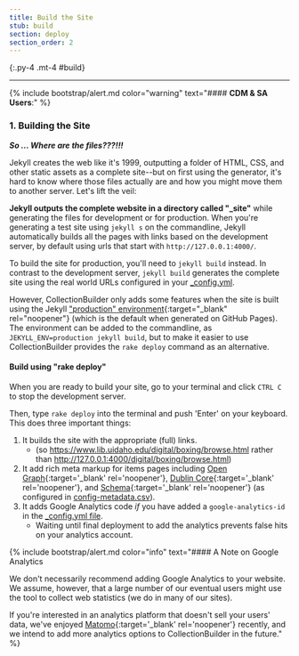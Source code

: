 ```yaml
---
title: Build the Site
stub: build
section: deploy
section_order: 2
---
```


{:.py-4 .mt-4 #build}
***

{% include bootstrap/alert.md color="warning" text="#### **CDM & SA Users**:" %}

### 1. Building the Site 

***So ... Where are the files???!!!***

Jekyll creates the web like it's 1999, outputting a folder of HTML, CSS, and other static assets as a complete site--but on first using the generator, it's hard to know  where those files actually are and how you might move them to another server. 
Let's lift the veil: 

**Jekyll outputs the complete website in a directory called "_site"** while generating the files for development or for production. 
When you're generating a test site using `jekyll s` on the commandline, Jekyll automatically builds all the pages with links based on the development server, by default using urls that start with `http://127.0.0.1:4000/`. 

To build the site for production, you'll need to `jekyll build` instead. 
In contrast to the development server, `jekyll build` generates the complete site using the real world URLs configured in your [_config.yml](config.html#url).

However, CollectionBuilder only adds some features when the site is built using the Jekyll ["production" environment](https://jekyllrb.com/docs/configuration/environments/){:target="_blank" rel="noopener"} (which is the default when generated on GitHub Pages). 
The environment can be added to the commandline, as `JEKYLL_ENV=production jekyll build`, but to make it easier to use CollectionBuilder provides the `rake deploy` command as an alternative.

#### Build using "rake deploy"

When you are ready to build your site, go to your terminal and click `CTRL C` to stop the development server. 

Then, type `rake deploy` into the terminal and push 'Enter' on your keyboard. 
This does three important things: 

1. It builds the site with the appropriate (full) links. 
    - (so https://www.lib.uidaho.edu/digital/boxing/browse.html rather than http://127.0.0.1:4000/digital/boxing/browse.html)
2. It add rich meta markup for items pages including [Open Graph](https://opengraphprotocol.org/){:target='_blank' rel='noopener'}, [Dublin Core](https://www.dublincore.org/specifications/dublin-core/dcmi-terms/){:target='_blank' rel='noopener'}, and [Schema](https://schema.org/){:target='_blank' rel='noopener'} (as configured in [config-metadata.csv](customize.html#config-metadata)).
3. It adds Google Analytics code *if* you have added a `google-analytics-id` in the [_config.yml file](config.html#additional). 
    - Waiting until final deployment to add the analytics prevents false hits on your analytics account.

{% include bootstrap/alert.md color="info" text="#### A Note on Google Analytics

We don't necessarily recommend adding Google Analytics to your website. We assume, however, that a large number of our eventual users might use the tool to collect web statistics (we do in many of our sites). 

If you're interested in an analytics platform that doesn't sell your users' data, we've enjoyed [Matomo](https://matomo.org/){:target='_blank' rel='noopener'} recently, and we intend to add more analytics options to CollectionBuilder in the future."  %}
